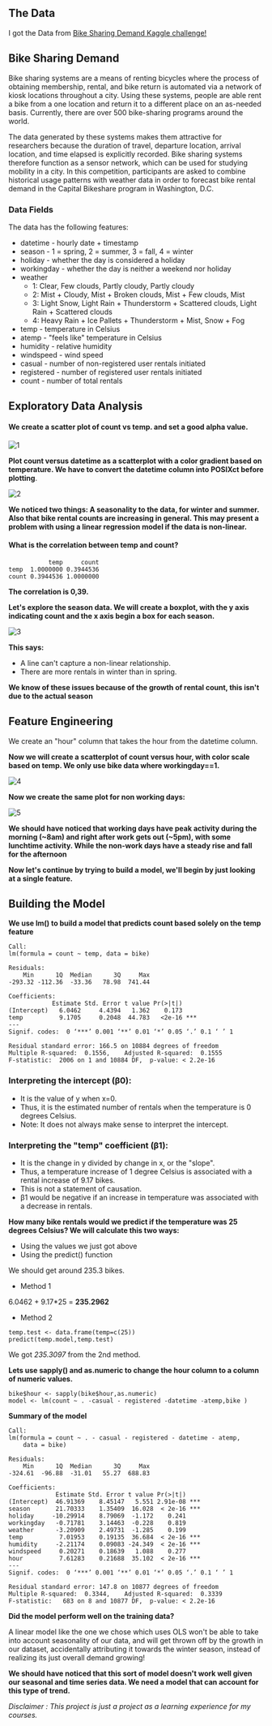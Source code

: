 ## The Data
I got the Data from [Bike Sharing Demand Kaggle challenge!](<https://www.kaggle.com/c/bike-sharing-demand/overview>)

## Bike Sharing Demand

Bike sharing systems are a means of renting bicycles where the process of obtaining membership, rental, and bike return is automated via a network of kiosk locations throughout a city. Using these systems, people are able rent a bike from a one location and return it to a different place on an as-needed basis. Currently, there are over 500 bike-sharing programs around the world.

The data generated by these systems makes them attractive for researchers because the duration of travel, departure location, arrival location, and time elapsed is explicitly recorded. Bike sharing systems therefore function as a sensor network, which can be used for studying mobility in a city. In this competition, participants are asked to combine historical usage patterns with weather data in order to forecast bike rental demand in the Capital Bikeshare program in Washington, D.C.

### Data Fields

The data has the following features:

- datetime - hourly date + timestamp 
- season -  1 = spring, 2 = summer, 3 = fall, 4 = winter 
- holiday - whether the day is considered a holiday
- workingday - whether the day is neither a weekend nor holiday
- weather 
  - 1: Clear, Few clouds, Partly cloudy, Partly cloudy
  - 2: Mist + Cloudy, Mist + Broken clouds, Mist + Few clouds, Mist
  - 3: Light Snow, Light Rain + Thunderstorm + Scattered clouds, Light Rain + Scattered clouds
  - 4: Heavy Rain + Ice Pallets + Thunderstorm + Mist, Snow + Fog 
- temp - temperature in Celsius
- atemp - "feels like" temperature in Celsius
- humidity - relative humidity
- windspeed - wind speed
- casual - number of non-registered user rentals initiated
- registered - number of registered user rentals initiated
- count - number of total rentals

## Exploratory Data Analysis
#### We create a scatter plot of count vs temp. and set a good alpha value.

![1](https://user-images.githubusercontent.com/93712013/158590734-47c53d2c-6867-47b4-9c95-6910635792d9.jpg)

**Plot count versus datetime as a scatterplot with a color gradient based on temperature. We have to convert the datetime column into POSIXct before plotting**.

![2](https://user-images.githubusercontent.com/93712013/158591212-4a45fc01-db92-4cc7-8ae7-fbb043a6c088.jpeg)

**We noticed two things: A seasonality to the data, for winter and summer. Also that bike rental counts are increasing in general. This may present a problem with using a linear regression model if the data is non-linear.** 

#### What is the correlation between temp and count?

```
           temp     count
temp  1.0000000 0.3944536
count 0.3944536 1.0000000
```

**The correlation is 0,39.**

**Let's explore the season data. We will create a boxplot, with the y axis indicating count and the x axis begin a box for each season.**

![3](https://user-images.githubusercontent.com/93712013/158591741-b8a9f8e9-265d-425d-8599-d6f766f6e13f.jpeg)

**This says:**

* A line can't capture a non-linear relationship.
* There are more rentals in winter than in spring.

**We know of these issues because of the growth of rental count, this isn't due to the actual season**

## Feature Engineering

We create an "hour" column that takes the hour from the datetime column.

**Now we will create a scatterplot of count versus hour, with color scale based on temp. We only use bike data where workingday==1.**

![4](https://user-images.githubusercontent.com/93712013/158592322-12e2371b-20a3-4cf5-85ca-427a699cee7b.jpeg)

**Now we create the same plot for non working days:**

![5](https://user-images.githubusercontent.com/93712013/158592769-6d12866e-7f41-4afd-acaa-943238125f18.jpeg)

**We should have noticed that working days have peak activity during the morning (~8am) and right after work gets out (~5pm), with some lunchtime activity. While the non-work days have a steady rise and fall for the afternoon**

**Now let's continue by trying to build a model, we'll begin by just looking at a single feature.**

## Building the Model
**We use lm() to build a model that predicts count based solely on the temp feature**

```
Call:
lm(formula = count ~ temp, data = bike)

Residuals:
    Min      1Q  Median      3Q     Max 
-293.32 -112.36  -33.36   78.98  741.44 

Coefficients:
            Estimate Std. Error t value Pr(>|t|)    
(Intercept)   6.0462     4.4394   1.362    0.173    
temp          9.1705     0.2048  44.783   <2e-16 ***
---
Signif. codes:  0 ‘***’ 0.001 ‘**’ 0.01 ‘*’ 0.05 ‘.’ 0.1 ‘ ’ 1

Residual standard error: 166.5 on 10884 degrees of freedom
Multiple R-squared:  0.1556,	Adjusted R-squared:  0.1555 
F-statistic:  2006 on 1 and 10884 DF,  p-value: < 2.2e-16
```

### Interpreting the intercept (β0):

* It is the value of y when x=0.
* Thus, it is the estimated number of rentals when the temperature is 0 degrees Celsius.
* Note: It does not always make sense to interpret the intercept.

### Interpreting the "temp" coefficient (β1):

* It is the change in y divided by change in x, or the "slope".
* Thus, a temperature increase of 1 degree Celsius is associated with a rental increase of 9.17 bikes.
* This is not a statement of causation.
* β1 would be negative if an increase in temperature was associated with a decrease in rentals.


**How many bike rentals would we predict if the temperature was 25 degrees Celsius? We will calculate this two ways:**

* Using the values we just got above
* Using the predict() function

We should get around 235.3 bikes.

* Method 1

6.0462 + 9.17*25  =  **235.2962**

* Method 2
```
temp.test <- data.frame(temp=c(25))
predict(temp.model,temp.test)
```

We got *235.3097* from the 2nd method.

**Lets use sapply() and as.numeric to change the hour column to a column of numeric values.**

```
bike$hour <- sapply(bike$hour,as.numeric)
model <- lm(count ~ . -casual - registered -datetime -atemp,bike )
```

**Summary of the model**

```
Call:
lm(formula = count ~ . - casual - registered - datetime - atemp, 
    data = bike)

Residuals:
    Min      1Q  Median      3Q     Max 
-324.61  -96.88  -31.01   55.27  688.83 

Coefficients:
             Estimate Std. Error t value Pr(>|t|)    
(Intercept)  46.91369    8.45147   5.551 2.91e-08 ***
season       21.70333    1.35409  16.028  < 2e-16 ***
holiday     -10.29914    8.79069  -1.172    0.241    
workingday   -0.71781    3.14463  -0.228    0.819    
weather      -3.20909    2.49731  -1.285    0.199    
temp          7.01953    0.19135  36.684  < 2e-16 ***
humidity     -2.21174    0.09083 -24.349  < 2e-16 ***
windspeed     0.20271    0.18639   1.088    0.277    
hour          7.61283    0.21688  35.102  < 2e-16 ***
---
Signif. codes:  0 ‘***’ 0.001 ‘**’ 0.01 ‘*’ 0.05 ‘.’ 0.1 ‘ ’ 1

Residual standard error: 147.8 on 10877 degrees of freedom
Multiple R-squared:  0.3344,	Adjusted R-squared:  0.3339 
F-statistic:   683 on 8 and 10877 DF,  p-value: < 2.2e-16
```

**Did the model perform well on the training data?**

A linear model like the one we chose which uses OLS won't be able to take into account seasonality of our data, and will get thrown off by the growth in our dataset, accidentally attributing it towards the winter season, instead of realizing its just overall demand growing!

**We should have noticed that this sort of model doesn't work well given our seasonal and time series data. We need a model that can account for this type of trend.**



_Disclaimer : This project is just a project as a learning experience for my courses._
